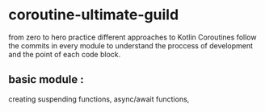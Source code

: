 # coroutine-ultimate-guild
from zero to hero practice different approaches to Kotlin Coroutines
follow the commits in every module to understand the proccess of development and the point of each code block. 

## basic module : 
creating suspending functions, async/await functions, 


